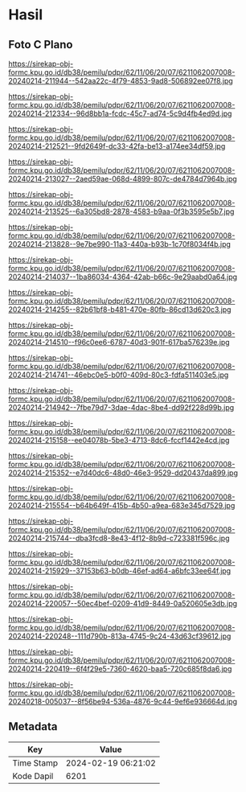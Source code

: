 # Hasil

## Foto C Plano

https://sirekap-obj-formc.kpu.go.id/db38/pemilu/pdpr/62/11/06/20/07/6211062007008-20240214-211944--542aa22c-4f79-4853-9ad8-506892ee07f8.jpg

https://sirekap-obj-formc.kpu.go.id/db38/pemilu/pdpr/62/11/06/20/07/6211062007008-20240214-212334--96d8bb1a-fcdc-45c7-ad74-5c9d4fb4ed9d.jpg

https://sirekap-obj-formc.kpu.go.id/db38/pemilu/pdpr/62/11/06/20/07/6211062007008-20240214-212521--9fd2649f-dc33-42fa-be13-a174ee34df59.jpg

https://sirekap-obj-formc.kpu.go.id/db38/pemilu/pdpr/62/11/06/20/07/6211062007008-20240214-213027--2aed59ae-068d-4899-807c-de4784d7964b.jpg

https://sirekap-obj-formc.kpu.go.id/db38/pemilu/pdpr/62/11/06/20/07/6211062007008-20240214-213525--6a305bd8-2878-4583-b9aa-0f3b3595e5b7.jpg

https://sirekap-obj-formc.kpu.go.id/db38/pemilu/pdpr/62/11/06/20/07/6211062007008-20240214-213828--9e7be990-11a3-440a-b93b-1c70f8034f4b.jpg

https://sirekap-obj-formc.kpu.go.id/db38/pemilu/pdpr/62/11/06/20/07/6211062007008-20240214-214037--1ba86034-4364-42ab-b66c-9e29aabd0a64.jpg

https://sirekap-obj-formc.kpu.go.id/db38/pemilu/pdpr/62/11/06/20/07/6211062007008-20240214-214255--82b61bf8-b481-470e-80fb-86cd13d620c3.jpg

https://sirekap-obj-formc.kpu.go.id/db38/pemilu/pdpr/62/11/06/20/07/6211062007008-20240214-214510--f96c0ee6-6787-40d3-901f-617ba576239e.jpg

https://sirekap-obj-formc.kpu.go.id/db38/pemilu/pdpr/62/11/06/20/07/6211062007008-20240214-214741--46ebc0e5-b0f0-409d-80c3-fdfa511403e5.jpg

https://sirekap-obj-formc.kpu.go.id/db38/pemilu/pdpr/62/11/06/20/07/6211062007008-20240214-214942--7fbe79d7-3dae-4dac-8be4-dd92f228d99b.jpg

https://sirekap-obj-formc.kpu.go.id/db38/pemilu/pdpr/62/11/06/20/07/6211062007008-20240214-215158--ee04078b-5be3-4713-8dc6-fccf1442e4cd.jpg

https://sirekap-obj-formc.kpu.go.id/db38/pemilu/pdpr/62/11/06/20/07/6211062007008-20240214-215352--e7d40dc6-48d0-46e3-9529-dd20437da899.jpg

https://sirekap-obj-formc.kpu.go.id/db38/pemilu/pdpr/62/11/06/20/07/6211062007008-20240214-215554--b64b649f-415b-4b50-a9ea-683e345d7529.jpg

https://sirekap-obj-formc.kpu.go.id/db38/pemilu/pdpr/62/11/06/20/07/6211062007008-20240214-215744--dba3fcd8-8e43-4f12-8b9d-c723381f596c.jpg

https://sirekap-obj-formc.kpu.go.id/db38/pemilu/pdpr/62/11/06/20/07/6211062007008-20240214-215929--37153b63-b0db-46ef-ad64-a6bfc33ee64f.jpg

https://sirekap-obj-formc.kpu.go.id/db38/pemilu/pdpr/62/11/06/20/07/6211062007008-20240214-220057--50ec4bef-0209-41d9-8449-0a520605e3db.jpg

https://sirekap-obj-formc.kpu.go.id/db38/pemilu/pdpr/62/11/06/20/07/6211062007008-20240214-220248--111d790b-813a-4745-9c24-43d63cf39612.jpg

https://sirekap-obj-formc.kpu.go.id/db38/pemilu/pdpr/62/11/06/20/07/6211062007008-20240214-220419--6f4f29e5-7360-4620-baa5-720c685f8da6.jpg

https://sirekap-obj-formc.kpu.go.id/db38/pemilu/pdpr/62/11/06/20/07/6211062007008-20240218-005037--8f56be94-536a-4876-9c44-9ef6e936664d.jpg


## Metadata

| Key        | Value               |
| ---------- | ------------------- |
| Time Stamp | 2024-02-19 06:21:02 |
| Kode Dapil | 6201                |



